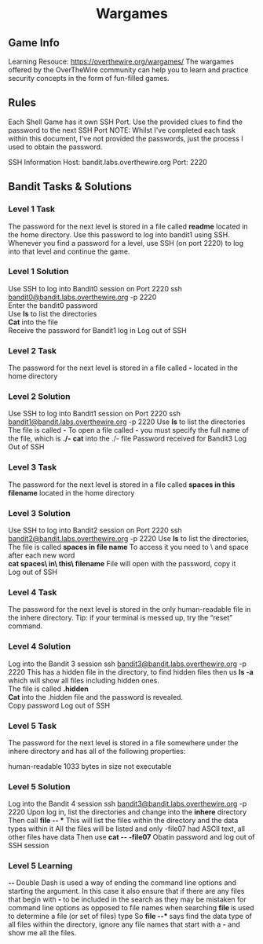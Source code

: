 <h1 align="center">Wargames</h1>

<h2>Game Info</h2>

Learning Resouce: <href>https://overthewire.org/wargames/</href>
The wargames offered by the OverTheWire community can help you to learn and practice security concepts in the form of fun-filled games.

<h2>Rules </h2>

Each Shell Game has it own SSH Port. 
Use the provided clues to find the password to the next SSH Port
NOTE: Whilst I've completed each task within this document, I've not provided the passwords, just the process I used to obtain the password. 

SSH Information
Host: bandit.labs.overthewire.org
Port: 2220

<h2>Bandit Tasks & Solutions </h2>

<h3>Level 1 Task</h3>
The password for the next level is stored in a file called <strong>readme</strong> located in the home directory. Use this password to log into bandit1 using SSH. Whenever you find a password for a level, use SSH (on port 2220) to log into that level and continue the game.

<h3>Level 1 Solution</h3>

Use SSH to log into Bandit0 session on Port 2220 
ssh bandit0@bandit.labs.overthewire.org -p 2220  
Enter the bandit0 password  
Use <strong>ls</strong> to list the directories  
<strong>Cat</strong> into the file  
Receive the password for Bandit1 log in
Log out of SSH

<h3>Level 2 Task</h3>
The password for the next level is stored in a file called <strong>-</strong> located in the home directory 

<h3>Level 2 Solution</h3>

Use SSH to log into Bandit1 session on Port 2220 
ssh bandit1@bandit.labs.overthewire.org -p 2220 
Use <strong>ls</strong> to list the directories 
The file is called <strong>-</strong> 
To open a file called <strong>-</strong> you must specify the full name of the file, which is <strong>./-</strong>
<strong>cat</strong> into the ./- file
Password received for Bandit3 
Log Out of SSH  

<h3>Level 3 Task</h3>
The password for the next level is stored in a file called <strong>spaces in this filename</strong> located in the home directory

<h3>Level 3 Solution</h3>

Use SSH to log into Bandit2 session on Port 2220 
ssh bandit2@bandit.labs.overthewire.org -p 2220 
Use <strong>ls</strong> to list the directories,  
The file is called <strong>spaces in file name</strong>
To access it you need to \ and space after each new word  
<strong>cat spaces\ in\ this\ filename</strong> 
File will open with the password, copy it  
Log out of SSH  

<h3>Level 4 Task</h3>
The password for the next level is stored in the only human-readable file in the inhere directory. Tip: if your terminal is messed up, try the “reset” command. 

<h3>Level 4 Solution</h3>

Log into the Bandit 3 session 
ssh bandit3@bandit.labs.overthewire.org -p 2220 
This has a hidden file in the directory, to find hidden files then us <strong>ls -a</strong> which will show all files including hidden ones.  
The file is called <strong>.hidden</strong>  
<strong>Cat</strong> into the .hidden file and the password is revealed.  
Copy password
Log out of SSH 

<h3>Level 5 Task</h3>

The password for the next level is stored in a file somewhere under the inhere directory and has all of the following properties:

human-readable
1033 bytes in size
not executable

<h3>Level 5 Solution</h3>

Log into the Bandit 4 session 
ssh bandit3@bandit.labs.overthewire.org -p 2220 
Upon log in, list the directories and change into the <strong>inhere</strong> directory 
Then call <strong>file -- *</strong>
This will list the files within the directory and the data types within it
All the files will be listed and only -file07 had ASCII text, all other files have data 
Then use <strong>cat -- \-file07</strong>
Obatin password and log out of SSH session 

<h3>Level 5 Learning</h3>

<strong> -- </strong> Double Dash is used a way of ending the command line options and starting the argument. In this case it also ensure that if there are any files that begin with <strong> - </strong> to be included in the search as they may be mistaken for command line options as opposed to file names when searching
<strong> file </strong> is used to determine a file (or set of files) type 
So <strong> file --* </strong> says find the data type of all files within the directory, ignore any file names that start with a <strong>-</strong> and show me all the files. 
